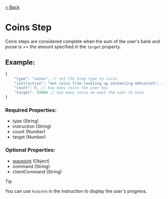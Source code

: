 [< Back](https://github.com/LilFroggy/BingoHelper-Guide-Creation-Process/blob/master/README.md#step-types)
# Coins Step
Coins steps are considered complete when the sum of the user's bank and purse is >= the amount specified in the ``target`` property.

## Example:
```js
{
    "type": "coins", // set the step type to coins
    "instruction": "Get coins from leveling up enchanting &6%coins%", // tell user what to do
    "count": 0, // how many coins the user has
    "target": 50000 // how many coins we want the user to have
}
```
### Required Properties:
- type (String)
- instruction (String)
- count (Number)
- target (Number)

### Optional Properties:
- [waypoint](https://github.com/LilFroggy/BingoHelper-Guide-Creation-Process/blob/master/globalStepProperties/waypoint.md#waypoint-step-property) (Object)
- command (String)
- clientCommand (String)

> [!TIP]
> You can use ``%coins%`` in the instruction to display the user's progress.
